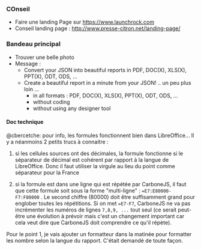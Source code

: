 ### COnseil
  - Faire une landing Page sur https://www.launchrock.com 
  - Conseil landing page : http://www.presse-citron.net/landing-page/



### Bandeau principal
  - Trouver une belle photo
  - Message : 
    - Convert your JSON into beautiful reports in PDF, DOC(X), XLS(X), PPT(X), ODT, ODS, ...
    - Create a beautiful report in a minute from your JSON!  .. un peu plus loin ... 
      - in all formats : PDF, DOC(X), XLS(X), PPT(X), ODT, ODS, ...
      - without coding
      - without using any designer tool
  
  
#### Doc technique 

@cbercetche: pour info, les formules fonctionnent bien dans LibreOffice... Il y a néanmoins 2 petits trucs à connaitre :

1) si les cellules sources ont des décimales, la formule fonctionne si le séparateur de décimal est cohérent par rapport à la langue de LibreOffice. Donc il faut utiliser la virgule au lieu du point comme séparateur pour la France

2) si la formule est dans une ligne qui est répétée par CarboneJS, il faut que cette formule soit sous la forme "multi-ligne" : `=E7:E80000-F7:F80000` .  Le second chiffre (80000) doit être suffisamment grand pour englober toutes les répétitions.
Si on met `=E7-F7`, CarboneJS ne va pas incrémenter les numéros de lignes `7,8,9, ...` tout seul (ce serait peut-être une évolution à prévoir mais c'est un changement important car cela veut dire que CarboneJS doit comprendre ce qu'il répète).

Pour le point 1, je vais ajouter un formatteur dans la matinée pour formatter les nombre selon la langue du rapport. C'était demandé de toute façon.
